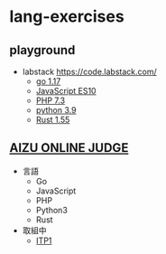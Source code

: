# lang-exercises

## playground

* labstack https://code.labstack.com/
  * [go 1.17](https://code.labstack.com/go)
  * [JavaScript ES10](https://code.labstack.com/javascript)
  * [PHP 7.3](https://code.labstack.com/php)
  * [python 3.9](https://code.labstack.com/python)
  * [Rust 1.55](https://code.labstack.com/rust)

## [AIZU ONLINE JUDGE](https://onlinejudge.u-aizu.ac.jp/home)

* 言語
  * Go
  * JavaScript
  * PHP
  * Python3
  * Rust
* 取組中
  * [ITP1](/aizu_online_judge/lessson-itp1.md)
